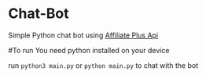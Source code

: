 # Chat-Bot
Simple Python chat bot using [Affiliate Plus Api](https://api.affiliateplus.xyz/)

#To run 
You need python installed on your device

run `python3 main.py` or `python main.py` to chat with the bot
